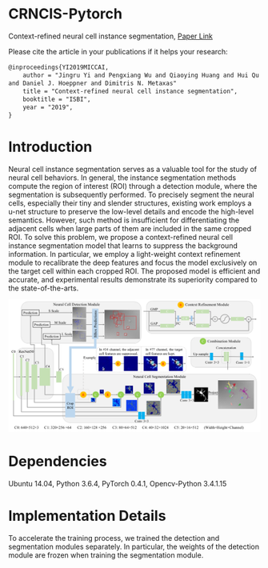 # CRNCIS-Pytorch
Context-refined neural cell instance segmentation,  [Paper Link](https://ieeexplore.ieee.org/abstract/document/8759204)

Please cite the article in your publications if it helps your research:

	@inproceedings{YI2019MICCAI,
		author = "Jingru Yi and Pengxiang Wu and Qiaoying Huang and Hui Qu and Daniel J. Hoeppner and Dimitris N. Metaxas"
		title = "Context-refined neural cell instance segmentation",
		booktitle = "ISBI",
		year = "2019",
	}
 
# Introduction
Neural cell instance segmentation serves as a valuable tool for the study of neural cell behaviors. In general, the instance segmentation methods compute the region of interest (ROI) through a detection module, where the segmentation is subsequently performed. To precisely segment the neural cells, especially their tiny and slender structures, existing work employs a u-net structure to preserve the low-level details and encode the high-level semantics. However, such method is insufficient for differentiating the adjacent cells when large parts of them are included in the same cropped ROI. To solve this problem, we propose a context-refined neural cell instance segmentation model that learns to suppress the background information. In particular, we employ a light-weight context refinement module to recalibrate the deep features and focus the model exclusively on the target cell within each cropped ROI. The proposed model is efficient and accurate, and experimental results demonstrate its superiority compared to the state-of-the-arts.

<p align="center">
	<img src="imgs/pic1.png", width="800">
</p>



# Dependencies
Ubuntu 14.04, Python 3.6.4, PyTorch 0.4.1, Opencv-Python 3.4.1.15  

# Implementation Details
To accelerate the training process, we trained the detection and segmentation modules separately. In particular, the weights of the detection module are frozen when training the segmentation module.


